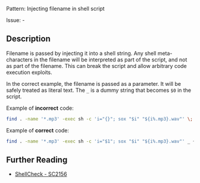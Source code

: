 Pattern: Injecting filename in shell script

Issue: -

## Description

Filename is passed by injecting it into a shell string. Any shell meta-characters in the filename will be interpreted as part of the script, and not as part of the filename. This can break the script and allow arbitrary code execution exploits.

In the correct example, the filename is passed as a parameter. It will be safely treated as literal text. The `_` is a dummy string that becomes `$0` in the script.

Example of **incorrect** code:

```sh
find . -name '*.mp3' -exec sh -c 'i="{}"; sox "$i" "${i%.mp3}.wav"' \;
```

Example of **correct** code:

```sh
find . -name '*.mp3' -exec sh -c 'i="$1"; sox "$i" "${i%.mp3}.wav"' _ {} \;
```

## Further Reading

* [ShellCheck - SC2156](https://github.com/koalaman/shellcheck/wiki/SC2156)
